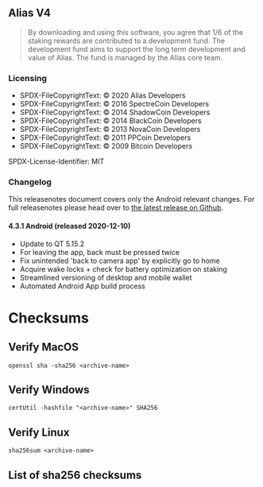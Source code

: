 ## Alias V4

> By downloading and using this software, you agree that 1/6 of the staking
> rewards are contributed to a development fund. The development fund aims
> to support the long term development and value of Alias. The fund is managed
> by the Alias core team.

### Licensing

- SPDX-FileCopyrightText: © 2020 Alias Developers
- SPDX-FileCopyrightText: © 2016 SpectreCoin Developers
- SPDX-FileCopyrightText: © 2014 ShadowCoin Developers
- SPDX-FileCopyrightText: © 2014 BlackCoin Developers
- SPDX-FileCopyrightText: © 2013 NovaCoin Developers
- SPDX-FileCopyrightText: © 2011 PPCoin Developers
- SPDX-FileCopyrightText: © 2009 Bitcoin Developers

SPDX-License-Identifier: MIT

### Changelog
This releasenotes document covers only the Android relevant changes. For full
releasenotes please head over to [the latest release on Github](https://github.com/aliascash/alias-wallet/releases/latest).

#### 4.3.1 Android (released 2020-12-10)
- Update to QT 5.15.2
- For leaving the app, back must be pressed twice
- Fix unintended 'back to camera app' by explicitly go to home
- Acquire wake locks + check for battery optimization on staking
- Streamlined versioning of desktop and mobile wallet
- Automated Android App build process

# Checksums
## Verify MacOS
```
openssl sha -sha256 <archive-name>
```
## Verify Windows
```
certUtil -hashfile "<archive-name>" SHA256
```
## Verify Linux
```
sha256sum <archive-name>
```
## List of sha256 checksums
